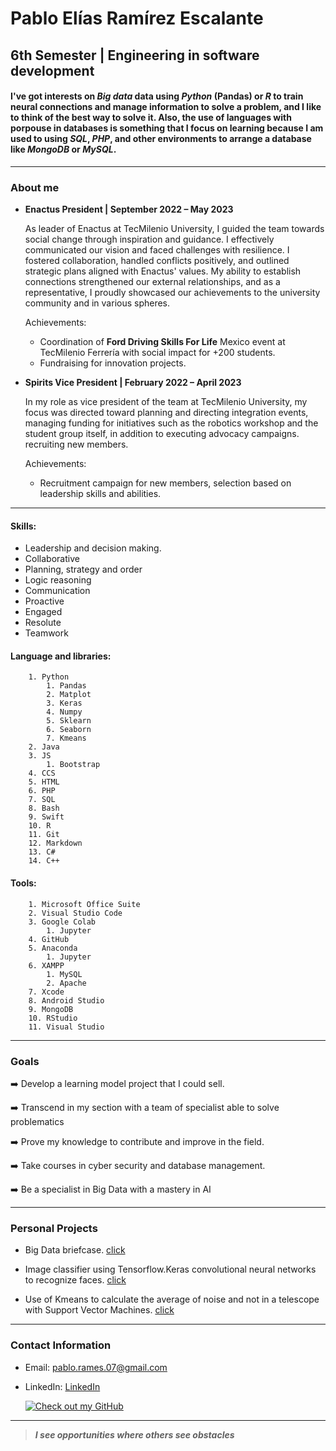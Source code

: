 
# Pablo Elías Ramírez Escalante

## 6th Semester | Engineering in software development

#### I've got interests on *Big data* data using *Python* (Pandas) or *R* to train neural connections and manage information to solve a problem, and I like to think of the best way to solve it. Also, the use of languages with porpouse in databases is something that I focus on learning because I am used to using *SQL*, *PHP*, and other environments to arrange a database like *MongoDB* or *MySQL*.
---

### About me

* **Enactus President | September 2022 – May 2023**

    As leader of Enactus at TecMilenio University, I guided the team towards social change through inspiration and guidance. I effectively communicated our vision and faced challenges with resilience. I fostered collaboration, handled conflicts positively, and outlined strategic plans aligned with Enactus' values. My ability to establish connections strengthened our external relationships, and as a representative, I proudly showcased our achievements to the university community and in various spheres.

    Achievements:

    * Coordination of **Ford Driving Skills For Life** Mexico event at TecMilenio Ferrería with social impact for +200 students.
    * Fundraising for innovation projects.

* **Spirits Vice President | February 2022 – April 2023**

    In my role as vice president of the team at TecMilenio University, my focus was directed toward planning and directing integration events, managing funding for initiatives such as the robotics workshop and the student group itself, in addition to executing advocacy campaigns. recruiting new members.

    Achievements:
    * Recruitment campaign for new members, selection based on leadership skills and abilities.

---

#### Skills:

- Leadership and decision making.
- Collaborative
- Planning, strategy and order
- Logic reasoning
- Communication
- Proactive
- Engaged
- Resolute
- Teamwork

#### Language and libraries:

        1. Python
            1. Pandas
            2. Matplot
            3. Keras
            4. Numpy
            5. Sklearn
            6. Seaborn
            7. Kmeans
        2. Java
        3. JS
            1. Bootstrap
        4. CCS
        5. HTML
        6. PHP
        7. SQL
        8. Bash
        9. Swift
        10. R
        11. Git
        12. Markdown
        13. C#
        14. C++

#### Tools:
        
        1. Microsoft Office Suite
        2. Visual Studio Code
        3. Google Colab
            1. Jupyter
        4. GitHub
        5. Anaconda
            1. Jupyter
        6. XAMPP
            1. MySQL
            2. Apache
        7. Xcode
        8. Android Studio
        9. MongoDB
        10. RStudio
        11. Visual Studio

---

### Goals

➡️  Develop a learning model project that I could sell.

➡️  Transcend in my section with a team of specialist able to solve problematics

➡️  Prove my knowledge to contribute and improve in the field.

➡️  Take courses in cyber security and database management.

➡️  Be a specialist in Big Data with a mastery in AI

---

### Personal Projects

* Big Data briefcase. [click](https://github.com/RE-Pablo/Portafolio-TecMilenio/tree/main)

* Image classifier using Tensorflow.Keras convolutional neural networks to recognize faces. [click](https://github.com/RE-Pablo/Portafolio-TecMilenio/blob/main/Aprendizaje_profundo_CNN_clasificacio%CC%81n_HPCSE_2023.ipynb)

* Use of Kmeans to calculate the average of noise and not in a telescope with Support Vector Machines. [click](https://github.com/RE-Pablo/Portafolio-TecMilenio/blob/main/Telescopio.ipynb)

---

### Contact Information

- Email: pablo.rames.07@gmail.com
- LinkedIn: [LinkedIn](https://www.linkedin.com/in/pabloeescalante/)

    [![Check out my GitHub](https://img.shields.io/badge/GitHub-RE--Pablo-black?style=for-the-badge&logo=github)](https://github.com/RE-Pablo)

---

> ***I see opportunities where others see obstacles***